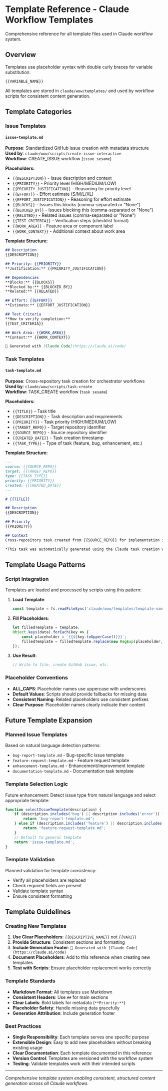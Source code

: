 # Template Reference - Claude Workflow Templates

Comprehensive reference for all template files used in Claude workflow system.

## Overview

Templates use placeholder syntax with double curly braces for variable substitution:
```
{{VARIABLE_NAME}}
```

All templates are stored in `claude/wow/templates/` and used by workflow scripts for consistent content generation.

## Template Categories

### Issue Templates

#### `issue-template.md`
**Purpose**: Standardized GitHub issue creation with metadata structure  
**Used by**: `claude/wow/scripts/create-issue-interactive`  
**Workflow**: CREATE_ISSUE workflow (`issue sesame`)

**Placeholders:**
- `{{DESCRIPTION}}` - Issue description and context
- `{{PRIORITY}}` - Priority level (HIGH/MEDIUM/LOW)
- `{{PRIORITY_JUSTIFICATION}}` - Reasoning for priority level
- `{{EFFORT}}` - Effort estimate (S/M/L/XL)
- `{{EFFORT_JUSTIFICATION}}` - Reasoning for effort estimate
- `{{BLOCKS}}` - Issues this blocks (comma-separated or "None")
- `{{BLOCKED_BY}}` - Issues blocking this (comma-separated or "None")
- `{{RELATED}}` - Related issues (comma-separated or "None")
- `{{TEST_CRITERIA}}` - Verification steps (checklist format)
- `{{WORK_AREA}}` - Feature area or component label
- `{{WORK_CONTEXT}}` - Additional context about work area

**Template Structure:**
```markdown
## Description
{{DESCRIPTION}}

## Priority: {{PRIORITY}}
**Justification:** {{PRIORITY_JUSTIFICATION}}

## Dependencies
**Blocks:** {{BLOCKS}}
**Blocked by:** {{BLOCKED_BY}}
**Related:** {{RELATED}}

## Effort: {{EFFORT}}
**Estimate:** {{EFFORT_JUSTIFICATION}}

## Test Criteria
**How to verify completion:**
{{TEST_CRITERIA}}

## Work Area: {{WORK_AREA}}
**Context:** {{WORK_CONTEXT}}

🤖 Generated with [Claude Code](https://claude.ai/code)
```

### Task Templates

#### `task-template.md`
**Purpose**: Cross-repository task creation for orchestrator workflows  
**Used by**: `claude/wow/scripts/task-create`  
**Workflow**: TASK_CREATE workflow (`task sesame`)

**Placeholders:**
- `{{TITLE}}` - Task title
- `{{DESCRIPTION}}` - Task description and requirements
- `{{PRIORITY}}` - Task priority (HIGH/MEDIUM/LOW)
- `{{TARGET_REPO}}` - Target repository identifier
- `{{SOURCE_REPO}}` - Source repository identifier
- `{{CREATED_DATE}}` - Task creation timestamp
- `{{TASK_TYPE}}` - Type of task (feature, bug, enhancement, etc.)

**Template Structure:**
```markdown
---
source: {{SOURCE_REPO}}
target: {{TARGET_REPO}}
type: {{TASK_TYPE}}
priority: {{PRIORITY}}
created: {{CREATED_DATE}}
---

# {{TITLE}}

## Description
{{DESCRIPTION}}

## Priority
{{PRIORITY}}

## Context
Cross-repository task created from {{SOURCE_REPO}} for implementation in {{TARGET_REPO}}.

*This task was automatically generated using the Claude task creation workflow.*
```

## Template Usage Patterns

### Script Integration
Templates are loaded and processed by scripts using this pattern:

1. **Load Template**:
   ```javascript
   const template = fs.readFileSync('claude/wow/templates/template-name.md', 'utf8');
   ```

2. **Fill Placeholders**:
   ```javascript
   let filledTemplate = template;
   Object.keys(data).forEach(key => {
       const placeholder = `{{${key.toUpperCase()}}}`;
       filledTemplate = filledTemplate.replace(new RegExp(placeholder, 'g'), data[key] || 'Not specified');
   });
   ```

3. **Use Result**:
   ```javascript
   // Write to file, create GitHub issue, etc.
   ```

### Placeholder Conventions

- **ALL_CAPS**: Placeholder names use uppercase with underscores
- **Default Values**: Scripts should provide fallbacks for missing data
- **Consistent Naming**: Related placeholders use consistent prefixes
- **Clear Purpose**: Placeholder names clearly indicate their content

## Future Template Expansion

### Planned Issue Templates
Based on natural language detection patterns:

- `bug-report-template.md` - Bug-specific issue template
- `feature-request-template.md` - Feature request template  
- `enhancement-template.md` - Enhancement/improvement template
- `documentation-template.md` - Documentation task template

### Template Selection Logic
Future enhancement: Detect issue type from natural language and select appropriate template:

```javascript
function selectIssueTemplate(description) {
    if (description.includes('bug') || description.includes('error')) {
        return 'bug-report-template.md';
    } else if (description.includes('feature') || description.includes('add')) {
        return 'feature-request-template.md';
    }
    // Default to general template
    return 'issue-template.md';
}
```

### Template Validation
Planned validation for template consistency:

- Verify all placeholders are replaced
- Check required fields are present
- Validate template syntax
- Ensure consistent formatting

## Template Guidelines

### Creating New Templates

1. **Use Clear Placeholders**: `{{DESCRIPTIVE_NAME}}` not `{{VAR1}}`
2. **Provide Structure**: Consistent sections and formatting
3. **Include Generation Footer**: `🤖 Generated with [Claude Code](https://claude.ai/code)`
4. **Document Placeholders**: Add to this reference when creating new templates
5. **Test with Scripts**: Ensure placeholder replacement works correctly

### Template Standards

- **Markdown Format**: All templates use Markdown
- **Consistent Headers**: Use `##` for main sections
- **Clear Labels**: Bold labels for metadata (`**Priority:**`)
- **Placeholder Safety**: Handle missing data gracefully
- **Generation Attribution**: Include generation footer

### Best Practices

- **Single Responsibility**: Each template serves one specific purpose
- **Extensible Design**: Easy to add new placeholders without breaking existing usage
- **Clear Documentation**: Each template documented in this reference
- **Version Control**: Templates are versioned with the workflow system
- **Testing**: Validate templates work with their intended scripts

---

*Comprehensive template system enabling consistent, structured content generation across all Claude workflows.*